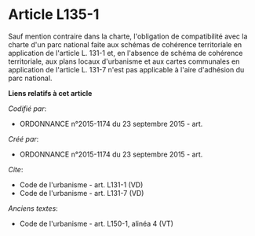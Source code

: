 # Article L135-1

Sauf mention contraire dans la charte, l'obligation de compatibilité avec la charte d'un parc national faite aux schémas de
cohérence territoriale en application de l'article L. 131-1 et, en l'absence de schéma de cohérence territoriale, aux plans
locaux d'urbanisme et aux cartes communales en application de l'article L. 131-7 n'est pas applicable à l'aire d'adhésion du
parc national.

**Liens relatifs à cet article**

_Codifié par_:

  - ORDONNANCE n°2015-1174 du 23 septembre 2015 - art.

_Créé par_:

  - ORDONNANCE n°2015-1174 du 23 septembre 2015 - art.

_Cite_:

  - Code de l'urbanisme - art. L131-1 (VD)
  - Code de l'urbanisme - art. L131-7 (VD)

_Anciens textes_:

  - Code de l'urbanisme - art. L150-1, alinéa 4 (VT)
